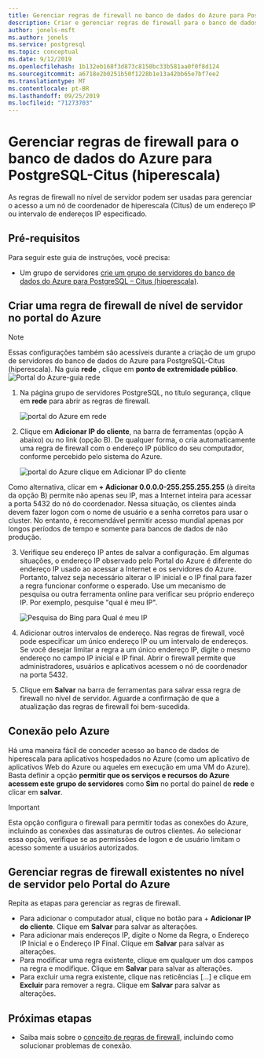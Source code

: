 ```yaml
---
title: Gerenciar regras de firewall no banco de dados do Azure para PostgreSQL-Citus (hiperescala)
description: Criar e gerenciar regras de firewall para o banco de dados do Azure para PostgreSQL-Citus (hiperescala) usando o portal do Azure
author: jonels-msft
ms.author: jonels
ms.service: postgresql
ms.topic: conceptual
ms.date: 9/12/2019
ms.openlocfilehash: 1b132eb168f3d873c8150bc33b581aa0f0f8d124
ms.sourcegitcommit: a6718e2b0251b50f1228b1e13a42bb65e7bf7ee2
ms.translationtype: MT
ms.contentlocale: pt-BR
ms.lasthandoff: 09/25/2019
ms.locfileid: "71273703"
---
```

# <a name="manage-firewall-rules-for-azure-database-for-postgresql---hyperscale-citus"></a>Gerenciar regras de firewall para o banco de dados do Azure para PostgreSQL-Citus (hiperescala)
As regras de firewall no nível de servidor podem ser usadas para gerenciar o acesso a um nó de coordenador de hiperescala (Citus) de um endereço IP ou intervalo de endereços IP especificado.

## <a name="prerequisites"></a>Pré-requisitos
Para seguir este guia de instruções, você precisa:
- Um grupo de servidores [crie um grupo de servidores do banco de dados do Azure para PostgreSQL – Citus (hiperescala)](quickstart-create-hyperscale-portal.md).

## <a name="create-a-server-level-firewall-rule-in-the-azure-portal"></a>Criar uma regra de firewall de nível de servidor no portal do Azure

> [!NOTE]
> Essas configurações também são acessíveis durante a criação de um grupo de servidores do banco de dados do Azure para PostgreSQL-Citus (hiperescala). Na guia **rede** , clique em **ponto de extremidade público**.
> ![Portal do Azure-guia rede](./media/howto-hyperscale-manage-firewall-using-portal/0-create-public-access.png)

1. Na página grupo de servidores PostgreSQL, no título segurança, clique em **rede** para abrir as regras de firewall.

   ![portal do Azure em rede](./media/howto-hyperscale-manage-firewall-using-portal/1-connection-security.png)

2. Clique em **Adicionar IP do cliente**, na barra de ferramentas (opção A abaixo) ou no link (opção B). De qualquer forma, o cria automaticamente uma regra de firewall com o endereço IP público do seu computador, conforme percebido pelo sistema do Azure.

   ![portal do Azure clique em Adicionar IP do cliente](./media/howto-hyperscale-manage-firewall-using-portal/2-add-my-ip.png)

Como alternativa, clicar em **+ Adicionar 0.0.0.0-255.255.255.255** (à direita da opção B) permite não apenas seu IP, mas a Internet inteira para acessar a porta 5432 do nó do coordenador. Nessa situação, os clientes ainda devem fazer logon com o nome de usuário e a senha corretos para usar o cluster. No entanto, é recomendável permitir acesso mundial apenas por longos períodos de tempo e somente para bancos de dados de não produção.

3. Verifique seu endereço IP antes de salvar a configuração. Em algumas situações, o endereço IP observado pelo Portal do Azure é diferente do endereço IP usado ao acessar a Internet e os servidores do Azure. Portanto, talvez seja necessário alterar o IP inicial e o IP final para fazer a regra funcionar conforme o esperado.
   Use um mecanismo de pesquisa ou outra ferramenta online para verificar seu próprio endereço IP. Por exemplo, pesquise "qual é meu IP".

   ![Pesquisa do Bing para Qual é meu IP](./media/howto-hyperscale-manage-firewall-using-portal/3-what-is-my-ip.png)

4. Adicionar outros intervalos de endereço. Nas regras de firewall, você pode especificar um único endereço IP ou um intervalo de endereços. Se você desejar limitar a regra a um único endereço IP, digite o mesmo endereço no campo IP inicial e IP final. Abrir o firewall permite que administradores, usuários e aplicativos acessem o nó de coordenador na porta 5432.

5. Clique em **Salvar** na barra de ferramentas para salvar essa regra de firewall no nível de servidor. Aguarde a confirmação de que a atualização das regras de firewall foi bem-sucedida.

## <a name="connecting-from-azure"></a>Conexão pelo Azure

Há uma maneira fácil de conceder acesso ao banco de dados de hiperescala para aplicativos hospedados no Azure (como um aplicativo de aplicativos Web do Azure ou aqueles em execução em uma VM do Azure). Basta definir a opção **permitir que os serviços e recursos do Azure acessem este grupo de servidores** como **Sim** no portal do painel de **rede** e clicar em **salvar**.

> [!IMPORTANT]
> Esta opção configura o firewall para permitir todas as conexões do Azure, incluindo as conexões das assinaturas de outros clientes. Ao selecionar essa opção, verifique se as permissões de logon e de usuário limitam o acesso somente a usuários autorizados.

## <a name="manage-existing-server-level-firewall-rules-through-the-azure-portal"></a>Gerenciar regras de firewall existentes no nível de servidor pelo Portal do Azure
Repita as etapas para gerenciar as regras de firewall.
* Para adicionar o computador atual, clique no botão para + **Adicionar IP do cliente**. Clique em **Salvar** para salvar as alterações.
* Para adicionar mais endereços IP, digite o Nome da Regra, o Endereço IP Inicial e o Endereço IP Final. Clique em **Salvar** para salvar as alterações.
* Para modificar uma regra existente, clique em qualquer um dos campos na regra e modifique. Clique em **Salvar** para salvar as alterações.
* Para excluir uma regra existente, clique nas reticências [...] e clique em **Excluir** para remover a regra. Clique em **Salvar** para salvar as alterações.

## <a name="next-steps"></a>Próximas etapas
- Saiba mais sobre o [conceito de regras de firewall](concepts-hyperscale-firewall-rules.md), incluindo como solucionar problemas de conexão.
